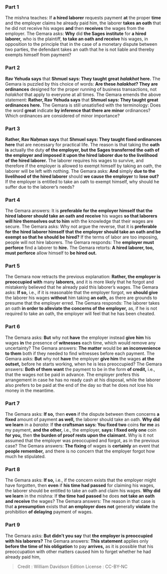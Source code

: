 
### Part 1
The mishna teaches: If <b>a hired laborer</b> requests payment <b>at</b> the proper <b>time</b> and the employer claims he already paid him, the laborer <b>takes an oath</b> that he did not receive his wages <b>and</b> then <b>receives</b> the wages from the employer. The Gemara asks: <b>Why</b> did <b>the Sages institute</b> for <b>a hired laborer,</b> who is the plaintiff, <b>to take an oath and receive</b> his wages, in opposition to the principle that in the case of a monetary dispute between two parties, the defendant takes an oath that he is not liable and thereby exempts himself from payment?

### Part 2
<b>Rav Yehuda says</b> that <b>Shmuel says: They taught great <i>halakhot</i> here.</b> The Gemara is puzzled by this choice of words: <b>Are these <i>halakhot</i>? They are ordinances</b> designed for the proper running of business transactions, not <i>halakhot</i> that apply to everyone at all times. The Gemara emends the above statement: <b>Rather, Rav Yehuda says</b> that <b>Shmuel says: They taught great ordinances here.</b> The Gemara is still unsatisfied with the terminology: Does the word <b>great</b> indicate <b>by inference that there are minor</b> ordinances? Which ordinances are considered of minor importance?

### Part 3
<b>Rather, Rav Naḥman says</b> that <b>Shmuel says: They taught fixed ordinances here</b> that are necessary for practical life. The reason is that taking the <b>oath is</b> actually the duty <b>of the employer, but the Sages transferred the oath of the employer and imposed it upon the hired laborer due to the livelihood of the hired laborer.</b> The laborer requires his wages to survive, and therefore if the employer is allowed to exempt himself by taking an oath, the laborer will be left with nothing. The Gemara asks: <b>And</b> simply <b>due to the livelihood of the hired laborer</b> should <b>we cause the employer</b> to <b>lose out?</b> If the employer is entitled to take an oath to exempt himself, why should he suffer due to the laborer’s needs?

### Part 4
The Gemara answers: It is <b>preferable for the employer himself that the hired laborer should take an oath and receive</b> his wages <b>so that laborers will hire themselves out to him</b> with the knowledge that their wages are secure. The Gemara asks: Why not argue the reverse, that it is <b>preferable for the hired laborer himself that the employer should take an oath and be exempt so that he should be hired?</b> If the terms of labor are too imposing, people will not hire laborers. The Gemara responds: The <b>employer must perforce</b> find a laborer to <b>hire.</b> The Gemara retorts: <b>A hired laborer, too, must perforce</b> allow himself to <b>be hired out.</b>

### Part 5
The Gemara now retracts the previous explanation: <b>Rather, the employer is preoccupied with</b> many <b>laborers,</b> and it is more likely that he forgot and mistakenly believed that he already paid this laborer’s wages. The Gemara asks: <b>If so,</b> i.e., if it is reasonable that the employer forgot, we <b>should give</b> the laborer his wages <b>without</b> him taking <b>an oath,</b> as there are grounds to presume that the employer erred. The Gemara responds: The laborer takes an oath <b>in order to alleviate the concerns of the employer,</b> as, if he is not required to take an oath, the employer will feel that he has been cheated.

### Part 6
The Gemara asks: <b>But</b> why not <b>have</b> the employer instead <b>give him</b> his wages <b>in</b> the presence of <b>witnesses</b> each time, which would remove any uncertainty? The Gemara answers: <b>The matter</b> would be <b>an inconvenience to them</b> both if they needed to find witnesses before each payment. The Gemara asks: <b>But</b> why not <b>have</b> the employer <b>give him</b> the wages <b>at the outset,</b> before he starts working, when he is less preoccupied? The Gemara answers: <b>Both of them want</b> the payment to be in the form <b>of credit,</b> i.e., that the wages not be paid in advance. The employer prefers this arrangement in case he has no ready cash at his disposal, while the laborer also prefers to be paid at the end of the day so that he does not lose his money in the meantime.

### Part 7
The Gemara asks: <b>If so,</b> then <b>even</b> if the dispute between them concerns <b>a fixed</b> amount of payment <b>as well,</b> the laborer should take an oath. <b>Why did we learn</b> in a <i>baraita</i>: If <b>the craftsman says: You fixed two</b> coins <b>for me</b> as my payment, <b>and the other,</b> i.e., the employer, <b>says: I fixed only one</b> coin <b>for you,</b> then <b>the burden of proof rests upon the claimant.</b> Why is it not assumed that the employer was preoccupied and forgot, as in the previous case? The Gemara answers: <b>The fixing</b> of wages is <b>certainly</b> an event that <b>people remember,</b> and there is no concern that the employer forgot how much he stipulated.

### Part 8
The Gemara asks: <b>If so,</b> i.e., if the concern exists that the employer might have forgotten, then <b>even</b> if <b>his time had passed</b> for claiming his wages, the laborer should be entitled to take an oath and claim his wages. <b>Why did we learn</b> in the mishna: If <b>the time had passed</b> he does <b>not take an oath and receive</b> the wages? The Gemara answers: The reason in that case is that <b>a presumption</b> exists that <b>an employer does not</b> generally <b>violate</b> the prohibition <b>of delaying</b> payment of wages.

### Part 9
The Gemara asks: <b>But didn’t you say</b> that <b>the employer is preoccupied with his laborers?</b> The Gemara answers: <b>This statement</b> applies only <b>before the time of his obligation</b> to pay <b>arrives,</b> as it is possible that his preoccupation with other matters caused him to forget whether he had already paid him,

>Credit : William Davidson Edition
>License : CC-BY-NC